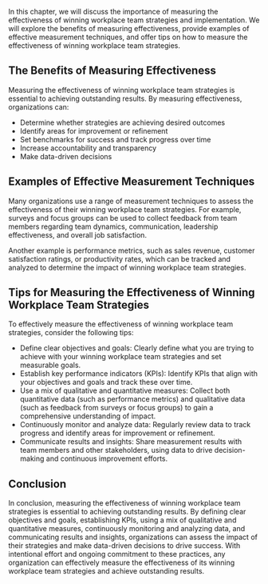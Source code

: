 
In this chapter, we will discuss the importance of measuring the effectiveness of winning workplace team strategies and implementation. We will explore the benefits of measuring effectiveness, provide examples of effective measurement techniques, and offer tips on how to measure the effectiveness of winning workplace team strategies.

The Benefits of Measuring Effectiveness
---------------------------------------

Measuring the effectiveness of winning workplace team strategies is essential to achieving outstanding results. By measuring effectiveness, organizations can:

* Determine whether strategies are achieving desired outcomes
* Identify areas for improvement or refinement
* Set benchmarks for success and track progress over time
* Increase accountability and transparency
* Make data-driven decisions

Examples of Effective Measurement Techniques
--------------------------------------------

Many organizations use a range of measurement techniques to assess the effectiveness of their winning workplace team strategies. For example, surveys and focus groups can be used to collect feedback from team members regarding team dynamics, communication, leadership effectiveness, and overall job satisfaction.

Another example is performance metrics, such as sales revenue, customer satisfaction ratings, or productivity rates, which can be tracked and analyzed to determine the impact of winning workplace team strategies.

Tips for Measuring the Effectiveness of Winning Workplace Team Strategies
-------------------------------------------------------------------------

To effectively measure the effectiveness of winning workplace team strategies, consider the following tips:

* Define clear objectives and goals: Clearly define what you are trying to achieve with your winning workplace team strategies and set measurable goals.
* Establish key performance indicators (KPIs): Identify KPIs that align with your objectives and goals and track these over time.
* Use a mix of qualitative and quantitative measures: Collect both quantitative data (such as performance metrics) and qualitative data (such as feedback from surveys or focus groups) to gain a comprehensive understanding of impact.
* Continuously monitor and analyze data: Regularly review data to track progress and identify areas for improvement or refinement.
* Communicate results and insights: Share measurement results with team members and other stakeholders, using data to drive decision-making and continuous improvement efforts.

Conclusion
----------

In conclusion, measuring the effectiveness of winning workplace team strategies is essential to achieving outstanding results. By defining clear objectives and goals, establishing KPIs, using a mix of qualitative and quantitative measures, continuously monitoring and analyzing data, and communicating results and insights, organizations can assess the impact of their strategies and make data-driven decisions to drive success. With intentional effort and ongoing commitment to these practices, any organization can effectively measure the effectiveness of its winning workplace team strategies and achieve outstanding results.
